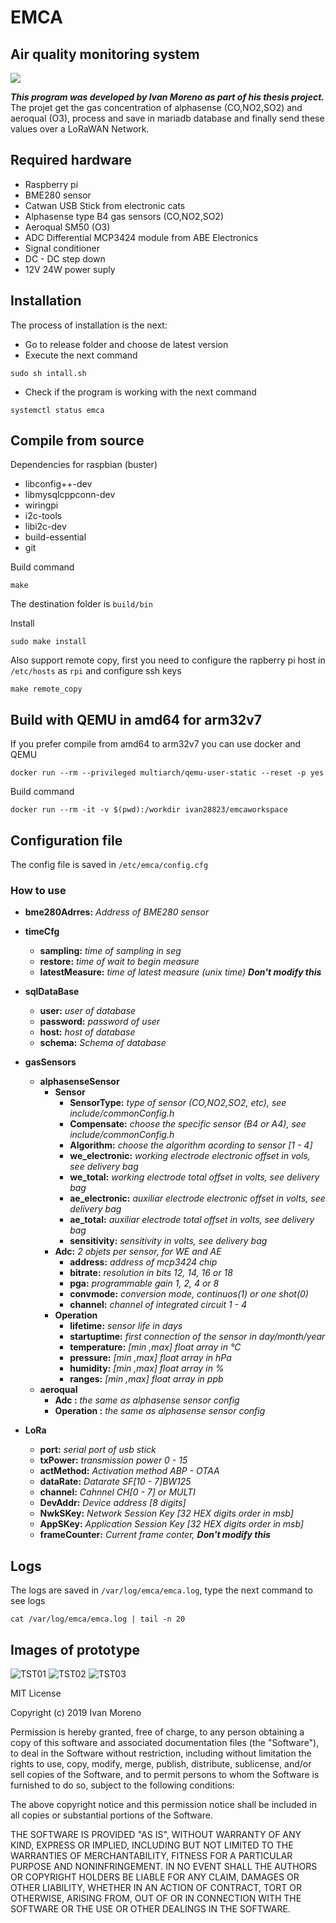 # EMCA 
## Air quality monitoring system
![](https://github.com/ivanmorenoj/emca/workflows/check-build/badge.svg)

***This program was developed by Ivan Moreno as part of his thesis project.***
The projet get the gas concentration of alphasense (CO,NO2,SO2) and aeroqual (O3), process and save in mariadb database and finally send these values over a LoRaWAN Network.

## Required hardware
 - Raspberry pi
 - BME280 sensor
 - Catwan USB Stick from electronic cats
 - Alphasense type B4 gas sensors (CO,NO2,SO2)
 - Aeroqual SM50 (O3)
 - ADC Differential MCP3424 module from ABE Electronics
 - Signal conditioner
 - DC - DC step down
 - 12V 24W power suply

## Installation
The process of installation is the next:
 - Go to release folder and choose de latest version
 - Execute the next command
```{r, engine='bash', count_lines}
sudo sh intall.sh 
```
 - Check if the program is working with the next command

```{r, engine='bash', count_lines}
systemctl status emca 
```
## Compile from source
Dependencies for raspbian (buster)
 - libconfig++-dev
 - libmysqlcppconn-dev
 - wiringpi
 - i2c-tools
 - libi2c-dev
 - build-essential
 - git

Build command
```{r, engine='bash', count_lines}
make 
```
The destination folder is `build/bin`

Install
```{r, engine='bash', count_lines}
sudo make install 
```

Also support remote copy, first you need to configure the rapberry pi host in `/etc/hosts` as `rpi` and configure ssh keys
```{r, engine='bash', count_lines}
make remote_copy 
```

## Build with QEMU in amd64 for arm32v7
If you prefer compile from amd64 to arm32v7 you can use docker and QEMU
```{r, engine='bash', count_lines}
docker run --rm --privileged multiarch/qemu-user-static --reset -p yes
```
Build command 
```{r, engine='bash', count_lines}
docker run --rm -it -v $(pwd):/workdir ivan28823/emcaworkspace
```

## Configuration file
The config file is saved in `/etc/emca/config.cfg`
### How to use
 - **bme280Adrres:** *Address of BME280 sensor*
 - **timeCfg**
    - **sampling:** *time of sampling in seg*
    - **restore:** *time of wait to begin measure*
    - **latestMeasure:** *time of latest measure (unix time)* ***Don't modify this***
 - **sqlDataBase**
    - **user:** *user of database*
    - **password:** *password of user*
    - **host:** *host of database*
    - **schema:** *Schema of database*

 - **gasSensors**
    - **alphasenseSensor**
        - **Sensor**
            - **SensorType:** *type of sensor (CO,NO2,SO2, etc), see include/commonConfig.h*
            - **Compensate:** *choose the specific sensor (B4 or A4), see include/commonConfig.h*
            - **Algorithm:** *choose the algorithm acording to sensor [1 - 4]* 
            - **we_electronic:** *working electrode electronic offset in vols, see delivery bag*
            - **we_total:** *working electrode total offset in volts, see delivery bag*
            - **ae_electronic:** *auxiliar electrode electronic offset in volts, see delivery bag*
            - **ae_total:** *auxiliar electrode total offset in volts, see delivery bag*
            - **sensitivity:** *sensitivity in volts, see delivery bag*
        - **Adc:** *2 objets per sensor, for WE and AE*
            - **address:** *address of mcp3424 chip*
            - **bitrate:** *resolution in bits 12, 14, 16 or 18*
            - **pga:** *programmable gain 1, 2, 4 or 8*
            - **convmode:** *conversion mode, continuos(1) or one shot(0)*
            - **channel:** *channel of integrated circuit 1 - 4*
        - **Operation**
            - **lifetime:** *sensor life in days*
            - **startuptime:** *first connection of the sensor in day/month/year*
            - **temperature:** *[min ,max] float array in °C* 
            - **pressure:** *[min ,max] float array in hPa*
            - **humidity:** *[min ,max] float array in %*
            - **ranges:** *[min ,max] float array in ppb*
    - **aeroqual** 
        - **Adc       :** *the same as alphasense sensor config* 
        - **Operation :** *the same as alphasense sensor config*
 - **LoRa**
    - **port:** *serial port of usb stick*
    - **txPower:** *transmission power 0 - 15*
    - **actMethod:** *Activation method ABP - OTAA*
    - **dataRate:** *Datarate SF[10 - 7]BW125*
    - **channel:** *Cahnnel CH[0 - 7] or MULTI*
    - **DevAddr:** *Device address [8 digits]*
    - **NwkSKey:** *Network Session Key [32 HEX digits order in msb]*
    - **AppSKey:** *Application Session Key [32 HEX digits order in msb]*
    - **frameCounter:** *Current frame conter,* ***Don't modify this***

## Logs
The logs are saved in `/var/log/emca/emca.log`, type the next command to see logs
```{r, engine='bash', count_lines}
cat /var/log/emca/emca.log | tail -n 20
```

## Images of prototype
![TST01](img/img01.jpg?raw=true)
![TST02](img/img02.jpg?raw=true)
![TST03](img/img03.jpg?raw=true)

MIT License

Copyright (c) 2019 Ivan Moreno

Permission is hereby granted, free of charge, to any person obtaining a copy
of this software and associated documentation files (the "Software"), to deal
in the Software without restriction, including without limitation the rights
to use, copy, modify, merge, publish, distribute, sublicense, and/or sell
copies of the Software, and to permit persons to whom the Software is
furnished to do so, subject to the following conditions:

The above copyright notice and this permission notice shall be included in all
copies or substantial portions of the Software.

THE SOFTWARE IS PROVIDED "AS IS", WITHOUT WARRANTY OF ANY KIND, EXPRESS OR
IMPLIED, INCLUDING BUT NOT LIMITED TO THE WARRANTIES OF MERCHANTABILITY,
FITNESS FOR A PARTICULAR PURPOSE AND NONINFRINGEMENT. IN NO EVENT SHALL THE
AUTHORS OR COPYRIGHT HOLDERS BE LIABLE FOR ANY CLAIM, DAMAGES OR OTHER
LIABILITY, WHETHER IN AN ACTION OF CONTRACT, TORT OR OTHERWISE, ARISING FROM,
OUT OF OR IN CONNECTION WITH THE SOFTWARE OR THE USE OR OTHER DEALINGS IN THE
SOFTWARE.

